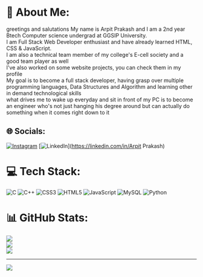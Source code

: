 # 💫 About Me:
greetings and salutations My name is Arpit Prakash and I am a 2nd year Btech Computer science undergrad at GGSIP University.<br>I am Full Stack Web Developer enthusiast and have already learned HTML, CSS & JavaScript.<br>I am also a technical team member of my college's E-cell society and a good team player as well<br>I've also worked on some website projects, you can check them in my profile<br>My goal is to become a full stack developer, having grasp over multiple programming languages, Data Structures and Algorithm and learning other in demand technological skills<br>what drives me to wake up everyday and sit in front of my PC is to become an engineer who's not just hanging his degree around but can actually do something when it comes right down to it


## 🌐 Socials:
[![Instagram](https://img.shields.io/badge/Instagram-%23E4405F.svg?logo=Instagram&logoColor=white)](https://instagram.com/arpit_dot_exe) [![LinkedIn](https://img.shields.io/badge/LinkedIn-%230077B5.svg?logo=linkedin&logoColor=white)](https://linkedin.com/in/Arpit Prakash) 

# 💻 Tech Stack:
![C](https://img.shields.io/badge/c-%2300599C.svg?style=for-the-badge&logo=c&logoColor=white) ![C++](https://img.shields.io/badge/c++-%2300599C.svg?style=for-the-badge&logo=c%2B%2B&logoColor=white) ![CSS3](https://img.shields.io/badge/css3-%231572B6.svg?style=for-the-badge&logo=css3&logoColor=white) ![HTML5](https://img.shields.io/badge/html5-%23E34F26.svg?style=for-the-badge&logo=html5&logoColor=white) ![JavaScript](https://img.shields.io/badge/javascript-%23323330.svg?style=for-the-badge&logo=javascript&logoColor=%23F7DF1E) ![MySQL](https://img.shields.io/badge/mysql-4479A1.svg?style=for-the-badge&logo=mysql&logoColor=white) ![Python](https://img.shields.io/badge/python-3670A0?style=for-the-badge&logo=python&logoColor=ffdd54)
# 📊 GitHub Stats:
![](https://github-readme-stats.vercel.app/api?username=arpit750&theme=tokyonight&hide_border=false&include_all_commits=false&count_private=false)<br/>
![](https://github-readme-streak-stats.herokuapp.com/?user=arpit750&theme=tokyonight&hide_border=false)<br/>
![](https://github-readme-stats.vercel.app/api/top-langs/?username=arpit750&theme=tokyonight&hide_border=false&include_all_commits=false&count_private=false&layout=compact)

---
[![](https://visitcount.itsvg.in/api?id=arpit750&icon=0&color=7)](https://visitcount.itsvg.in)

<!-- Proudly created with GPRM ( https://gprm.itsvg.in ) -->

<!--
**arpit750/arpit750** is a ✨ _special_ ✨ repository because its `README.md` (this file) appears on your GitHub profile.

Here are some ideas to get you started:

- 🔭 I’m currently working on ...
- 🌱 I’m currently learning ...
- 👯 I’m looking to collaborate on ...
- 🤔 I’m looking for help with ...
- 💬 Ask me about ...
- 📫 How to reach me: ...
- 😄 Pronouns: ...
- ⚡ Fun fact: ...
-->
